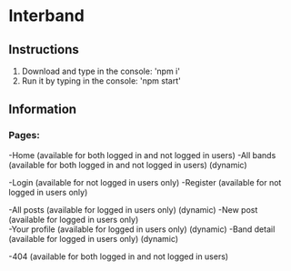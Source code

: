 # Interband

## Instructions

1. Download and type in the console: 'npm i'
2. Run it by typing in the console: 'npm start'

## Information

### Pages:

-Home (available for both logged in and not logged in users)
-All bands (available for both logged in and not logged in users) (dynamic)

-Login (available for not logged in users only)
-Register (available for not logged in users only)

-All posts (available for logged in users only) (dynamic)
-New post (available for logged in users only)  
-Your profile (available for logged in users only) (dynamic)
-Band detail (available for logged in users only) (dynamic)

-404 (available for both logged in and not logged in users)
